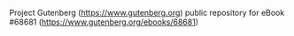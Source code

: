 Project Gutenberg (https://www.gutenberg.org) public repository for
eBook #68681 (https://www.gutenberg.org/ebooks/68681)
